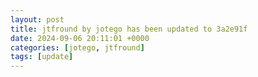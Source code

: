 ```yaml
---
layout: post
title: jtfround by jotego has been updated to 3a2e91f
date: 2024-09-06 20:11:01 +0000
categories: [jotego, jtfround]
tags: [update]
---
```



